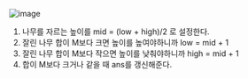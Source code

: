 ![image](https://user-images.githubusercontent.com/33195517/188528988-7b433e35-f62f-4ee6-9a34-97421c7fc651.png)
1. 나무를 자르는 높이를 mid = (low + high)/2 로 설정한다.
2. 잘린 나무 합이 M보다 크면 높이를 높여야하니까 low = mid + 1
3. 잘린 나무 합이 M보다 작으면 높이를 낮춰야하니까 high = mid + 1
4. 합이 M보다 크거나 같을 때 ans를 갱신해준다.
